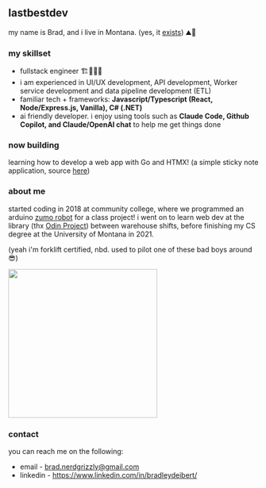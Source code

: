 ## lastbestdev
my name is Brad, and i live in Montana. (yes, it [exists](https://en.wikipedia.org/wiki/The_Last_Best_Place)) ⛰️🤠

### my skillset
- fullstack engineer 🏗️👷🏻‍♂️ 
- i am experienced in UI/UX development, API development, Worker service development and data pipeline development (ETL)
- familiar tech + frameworks: **Javascript/Typescript (React, Node/Express.js, Vanilla), C# (.NET)**
- ai friendly developer. i enjoy using tools such as **Claude Code, Github Copilot, and Claude/OpenAI chat** to help me get things done

### now building
learning how to develop a web app with Go and HTMX! (a simple sticky note application, source [here](https://github.com/lastbestdev/go-htmx-stickies))

### about me
started coding in 2018 at community college, where we programmed an arduino [zumo robot](https://www.pololu.com/category/169/zumo-robot-for-arduino) for a class project! i went on to learn web dev at the library (thx [Odin Project](https://www.theodinproject.com)) between warehouse shifts, before finishing my CS degree at the University of Montana in 2021.

(yeah i'm forklift certified, nbd. used to pilot one of these bad boys around 😎) 

<img src="https://github.com/user-attachments/assets/969c75bb-0e95-4ce9-9a44-b40c9b632e64" width=300 height=300>

### contact
you can reach me on the following:
- email - brad.nerdgrizzly@gmail.com
- linkedin - https://www.linkedin.com/in/bradleydeibert/

<!-- last updated 10.16.2025 -->
